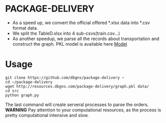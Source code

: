 # PACKAGE-DELIVERY
* As a speed up, we convert the official offered \*.xlsx data into \*.csv format data.
* We split the TableD.xlsx into 4 sub-csvs(train.csv...)
* As another speedup, we parse all the records about transportation and construct the graph. PKL model is available here [Model](http://resources.dbgns.com/package-delivery/graph.pkl)

# Usage 
```
git clone https://github.com/dbgns/package-delivery ~
cd ~/package-delivery
wget http://resources.dbgns.com/package-delivery/graph.pkl data/
cd src
python graph.py
```
The last command will create serveral processes to parse the orders.
**WARNING** Pay attention to your computational resources, as the process is pretty computational intensive and slow.
